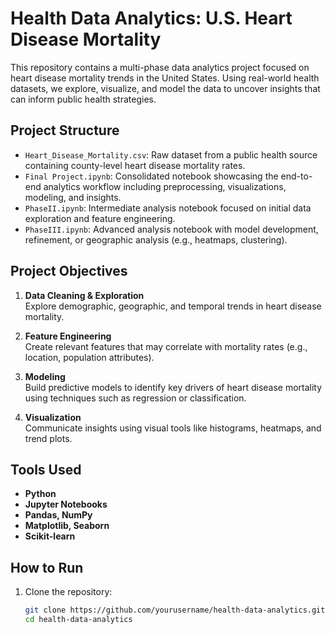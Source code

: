 # Health Data Analytics: U.S. Heart Disease Mortality

This repository contains a multi-phase data analytics project focused on heart disease mortality trends in the United States. Using real-world health datasets, we explore, visualize, and model the data to uncover insights that can inform public health strategies.

## Project Structure

- `Heart_Disease_Mortality.csv`: Raw dataset from a public health source containing county-level heart disease mortality rates.
- `Final Project.ipynb`: Consolidated notebook showcasing the end-to-end analytics workflow including preprocessing, visualizations, modeling, and insights.
- `PhaseII.ipynb`: Intermediate analysis notebook focused on initial data exploration and feature engineering.
- `PhaseIII.ipynb`: Advanced analysis notebook with model development, refinement, or geographic analysis (e.g., heatmaps, clustering).

## Project Objectives

1. **Data Cleaning & Exploration**  
   Explore demographic, geographic, and temporal trends in heart disease mortality.

2. **Feature Engineering**  
   Create relevant features that may correlate with mortality rates (e.g., location, population attributes).

3. **Modeling**  
   Build predictive models to identify key drivers of heart disease mortality using techniques such as regression or classification.

4. **Visualization**  
   Communicate insights using visual tools like histograms, heatmaps, and trend plots.

## Tools Used

- **Python**
- **Jupyter Notebooks**
- **Pandas, NumPy**
- **Matplotlib, Seaborn**
- **Scikit-learn**

## How to Run

1. Clone the repository:
   ```bash
   git clone https://github.com/yourusername/health-data-analytics.git
   cd health-data-analytics
